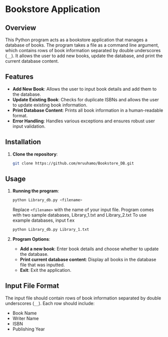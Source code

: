 # Bookstore Application

## Overview
This Python program acts as a bookstore application that manages a database of books. The program takes a file as a command line argument, which contains rows of book information separated by double underscores (`__`). It allows the user to add new books, update the database, and print the current database content.

## Features
- **Add New Book**: Allows the user to input book details and add them to the database.
- **Update Existing Book**: Checks for duplicate ISBNs and allows the user to update existing book information.
- **Print Database Content**: Prints all book information in a human-readable format.
- **Error Handling**: Handles various exceptions and ensures robust user input validation.

## Installation
1. **Clone the repository**:
    ```bash
    git clone https://github.com/mruuhamo/Bookstore_DB.git
    ```


## Usage
1. **Running the program**:
    ```bash
    python Library_db.py <filename>
    ```
    Replace `<filename>` with the name of your input file.
    Program comes with two sample databases, Library_1.txt and Library_2.txt
    To use example databases, input f.ex
    ```bash
    python Library_db.py Library_1.txt
    ```

3. **Program Options**:
    - **Add a new book**: Enter book details and choose whether to update the database.
    - **Print current database content**: Display all books in the database file that was inputted.
    - **Exit**: Exit the application.

## Input File Format
The input file should contain rows of book information separated by double underscores (`__`). Each row should include:
- Book Name
- Writer Name
- ISBN
- Publishing Year
